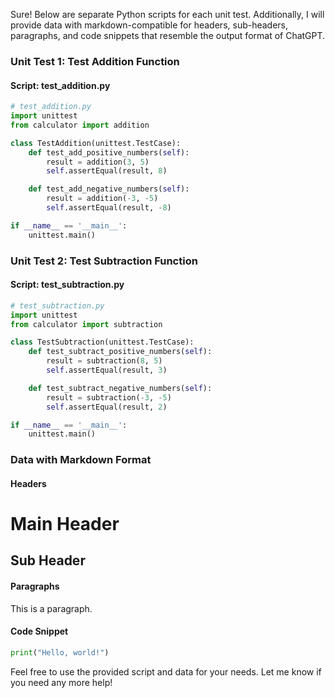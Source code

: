 

Sure! Below are separate Python scripts for each unit test. Additionally, I will provide data with markdown-compatible for headers, sub-headers, paragraphs, and code snippets that resemble the output format of ChatGPT.

### Unit Test 1: Test Addition Function
#### Script: test_addition.py
```python
# test_addition.py
import unittest
from calculator import addition

class TestAddition(unittest.TestCase):
    def test_add_positive_numbers(self):
        result = addition(3, 5)
        self.assertEqual(result, 8)

    def test_add_negative_numbers(self):
        result = addition(-3, -5)
        self.assertEqual(result, -8)

if __name__ == '__main__':
    unittest.main()
```

### Unit Test 2: Test Subtraction Function
#### Script: test_subtraction.py
```python
# test_subtraction.py
import unittest
from calculator import subtraction

class TestSubtraction(unittest.TestCase):
    def test_subtract_positive_numbers(self):
        result = subtraction(8, 5)
        self.assertEqual(result, 3)

    def test_subtract_negative_numbers(self):
        result = subtraction(-3, -5)
        self.assertEqual(result, 2)

if __name__ == '__main__':
    unittest.main()
```

### Data with Markdown Format
#### Headers
# Main Header
## Sub Header

#### Paragraphs
This is a paragraph.

#### Code Snippet
```python
print("Hello, world!")
```

Feel free to use the provided script and data for your needs. Let me know if you need any more help!